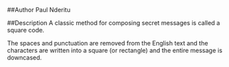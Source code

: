 ##Author
Paul Nderitu

##Description 
A classic method for composing secret messages is called a square code.

The spaces and punctuation are removed from the English text and the characters are written into a square (or rectangle) and the entire message is downcased.

